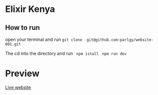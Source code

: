 # Elixir Kenya

## How to run

open your terminal and run `git clone  git@github.com:parlgy/website-001.git`

The cd into the directory and run
` npm istall`
` npm run dev`

# Preview

[Live website](https://elixirkenya.netlify.app/)
